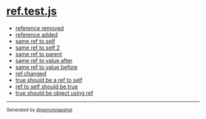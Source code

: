 # [ref.test.js](../ref.test.js)


- [reference removed](reference_removed/reference_removed.md)
- [reference added](reference_added/reference_added.md)
- [same ref to self](same_ref_to_self/same_ref_to_self.md)
- [same ref to self 2](same_ref_to_self_2/same_ref_to_self_2.md)
- [same ref to parent](same_ref_to_parent/same_ref_to_parent.md)
- [same ref to value after](same_ref_to_value_after/same_ref_to_value_after.md)
- [same ref to value before](same_ref_to_value_before/same_ref_to_value_before.md)
- [ref changed](ref_changed/ref_changed.md)
- [true should be a ref to self](true_should_be_a_ref_to_self/true_should_be_a_ref_to_self.md)
- [ref to self should be true](ref_to_self_should_be_true/ref_to_self_should_be_true.md)
- [true should be object using ref](true_should_be_object_using_ref/true_should_be_object_using_ref.md)

---

<sub>
  Generated by <a href="https://github.com/jsenv/core/tree/main/packages/independent/snapshot">@jsenv/snapshot</a>
</sub>
